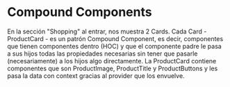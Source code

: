 # Compound Components

En la sección "Shopping" al entrar, nos muestra 2 Cards.
Cada Card - ProductCard - es un patrón Compound Component, es decir, componentes que tienen componentes dentro (HOC) y que el componente padre le pasa a sus hijos todas las propiedades necesarias sin tener que pasarle (necesariamente) a los hijos algo directamente.
La ProductCard contiene componentes que son ProductImage, ProductTitle y ProductButtons y les pasa la data con context gracias al provider que los envuelve.
